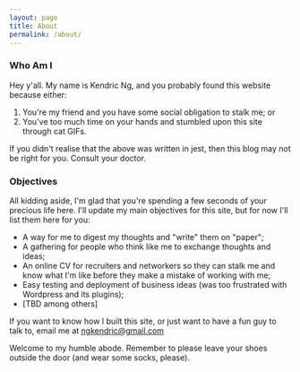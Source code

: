 ```yaml
---
layout: page
title: About
permalink: /about/
---
```


### Who Am I
Hey y'all. My name is Kendric Ng, and you probably found this website because either:
1. You're my friend and you have some social obligation to stalk me; or
2. You've too much time on your hands and stumbled upon this site through cat GIFs.

If you didn't realise that the above was written in jest, then this blog may not be right for you. Consult your doctor.

### Objectives
All kidding aside, I'm glad that you're spending a few seconds of your precious life here. I'll update my main objectives for this site, but for now I'll list them here for you:
* A way for me to digest my thoughts and "write" them on "paper";
* A gathering for people who think like me to exchange thoughts and ideas;
* An online CV for recruiters and networkers so they can stalk me and know what I'm like before they make a mistake of working with me;
* Easy testing and deployment of business ideas (was too frustrated with Wordpress and its plugins);
* [TBD among others]

If you want to know how I built this site, or just want to have a fun guy to talk to, email me at ngkendric@gmail.com

Welcome to my humble abode. Remember to please leave your shoes outside the door (and wear some socks, please).

